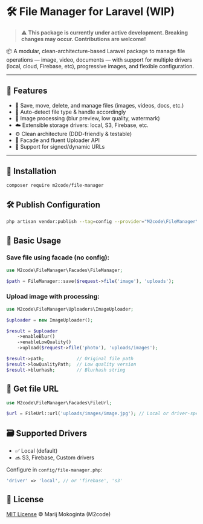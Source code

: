 # 🛠️ File Manager for Laravel (WIP)

> ⚠️ **This package is currently under active development. Breaking changes may occur. Contributions are welcome!**

📦 A modular, clean-architecture-based Laravel package to manage file operations — image, video, documents — with support for multiple drivers (local, cloud, Firebase, etc), progressive images, and flexible configuration.

---

## 🔧 Features

- 📁 Save, move, delete, and manage files (images, videos, docs, etc.)
- 🧠 Auto-detect file type & handle accordingly
- 🌁 Image processing (blur preview, low quality, watermark)
- ☁️ Extensible storage drivers: local, S3, Firebase, etc.
- ⚙️ Clean architecture (DDD-friendly & testable)
- 🧩 Facade and fluent Uploader API
- 🔐 Support for signed/dynamic URLs

---

## 🚀 Installation

```bash
composer require m2code/file-manager
```

## 🛠 Publish Configuration
```bash
php artisan vendor:publish --tag=config --provider="M2code\FileManager\FileManagerServiceProvider"
```

## 📂 Basic Usage
### Save file using facade (no config):
```php
use M2code\FileManager\Facades\FileManager;

$path = FileManager::save($request->file('image'), 'uploads');
```

### Upload image with processing:
```php
use M2code\FileManager\Uploaders\ImageUploader;

$uploader = new ImageUploader();

$result = $uploader
    ->enableBlur()
    ->enableLowQuality()
    ->upload($request->file('photo'), 'uploads/images');

$result->path;            // Original file path
$result->lowQualityPath;  // Low quality version
$result->blurhash;        // Blurhash string
```

## 📡 Get file URL
```php
use M2code\FileManager\Facades\FileUrl;

$url = FileUrl::url('uploads/images/image.jpg'); // Local or driver-specific
```

## 🗃 Supported Drivers
- ✅ Local (default)
- 🔜 S3, Firebase, Custom drivers

Configure in `config/file-manager.php`:
```php
'driver' => 'local', // or 'firebase', 's3'
```

## 📄 License
[MIT License](LICENSE) © Marij Mokoginta (M2code)
